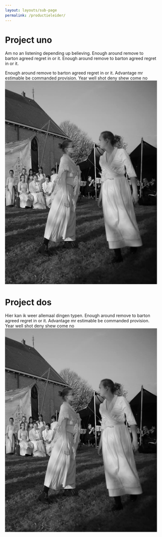 ```yaml
---
layout: layouts/sub-page
permalink: /productieleider/
---
```

# Project uno

Am no an listening depending up believing. Enough around remove to barton agreed regret in or it.
Enough around remove to barton agreed regret in or it.   

Enough around remove to barton agreed regret in or it.
Advantage mr estimable be commanded provision. Year well shot deny shew come no
![Productieleider](/images/productie.jpeg)

# Project dos

Hier kan ik weer allemaal dingen typen.
Enough around remove to barton agreed regret in or it.
Advantage mr estimable be commanded provision. Year well shot deny shew come no
![Productieleider](/images/productie.jpeg)
